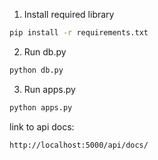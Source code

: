 1. Install required library
```sh
pip install -r requirements.txt
```
2. Run db.py
```sh
python db.py
```
3. Run apps.py
```sh
python apps.py
```

link to api docs:
```sh
http://localhost:5000/api/docs/
```

